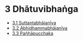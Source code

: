 

# 3 Dhātuvibhaṅga

* [3.1 Suttantabhājanīya](3/3.1.md)
* [3.2 Abhidhammabhājanīya](3/3.2.md)
* [3.3 Pañhāpucchaka](3/3.3.md)



